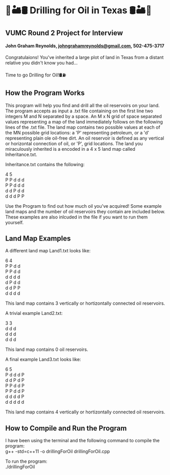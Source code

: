 # 🌵🏜️🛢️ Drilling for Oil in Texas 🛢️🏜️🌵
## VUMC Round 2 Project for Interview
#### John Graham Reynolds, johngrahamreynolds@gmail.com, 502-475-3717

Congratulaions! You've inherited a large plot of land in Texas from a distant relative you didn't know you had...

Time to go Drilling for Oil!🛢️⛽

## How the Program Works

This program will help you find and drill all the oil reservoirs on your land. The program accepts as input a .txt file containing on the first line two integers M and N separated by a space. An M x N grid of space separated values representing a map of the land immediately follows on the following lines of the .txt file. The land map contains two possible values at each of the MN possible grid locations: a 'P' representing petroleum, or a 'd' representing plain ole oil-free dirt. An oil reservoir is defined as any vertical or horizontal connection of oil, or 'P', grid locations. The land you miraculously inherited is a encoded in a 4 x 5 land map called Inheritance.txt. 

Inheritance.txt contains the following:

4 5  
P P d d d  
P P d d d  
d d P d d  
d d d P P  

Use the Program to find out how much oil you've acquired! Some example land maps and the number of oil reservoirs they contain are included below. These examples are also inlcuded in the file if you want to run them yourself. 

## Land Map Examples

A different land map Land1.txt looks like:

6 4  
P P d d  
P P d d  
d d d d  
d P d d  
d d P P  
d d d d  

This land map contains 3 vertically or hortizontally connected oil reservoirs.

A trivial example Land2.txt:

3 3  
d d d  
d d d  
d d d  

This land map contains 0 oil reservoirs.

A final example Land3.txt looks like:

6 5  
P d d d P  
d d P d P  
P P d d P  
P P d d P  
d d d d P  
d d d d d  

This land map contains 4 vertically or hortizontally connected oil reservoirs.

## How to Compile and Run the Program

I have been using the terminal and the following command to compile the program:  
g++ -std=c++11 -o drillingForOil drillingForOil.cpp

To run the program:  
./drillingForOil
